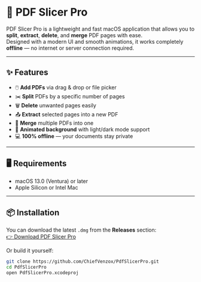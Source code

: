 # 📄 PDF Slicer Pro

PDF Slicer Pro is a lightweight and fast macOS application that allows you to **split**, **extract**, **delete**, and **merge** PDF pages with ease.  
Designed with a modern UI and smooth animations, it works completely **offline** — no internet or server connection required.

---

## ✨ Features
- 🖱️ **Add PDFs** via drag & drop or file picker  
- ✂️ **Split** PDFs by a specific number of pages  
- 🗑️ **Delete** unwanted pages easily  
- 📤 **Extract** selected pages into a new PDF  
- 🔄 **Merge** multiple PDFs into one  
- 🎨 **Animated background** with light/dark mode support  
- 💻 **100% offline** — your documents stay private

---

## 🖥️ Requirements
- macOS 13.0 (Ventura) or later  
- Apple Silicon or Intel Mac

---

## 📦 Installation
You can download the latest `.dmg` from the **Releases** section:  
[👉 Download PDF Slicer Pro](https://github.com/ChiefVenzox/PdfSlicerPro/releases)

Or build it yourself:
```bash
git clone https://github.com/ChiefVenzox/PdfSlicerPro.git
cd PdfSlicerPro
open PdfSlicerPro.xcodeproj
